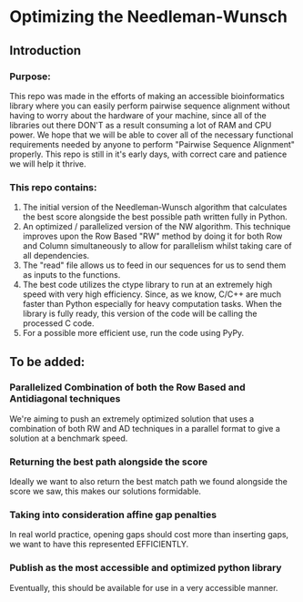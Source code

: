 # Optimizing the Needleman-Wunsch
## Introduction
### Purpose:
This repo was made in the efforts of making an accessible bioinformatics library where you can easily perform pairwise sequence alignment without having to worry about the hardware of your machine, since all of the libraries out there DON'T as a result consuming a lot of RAM and CPU power.
We hope that we will be able to cover all of the necessary functional requirements needed by anyone to perform "Pairwise Sequence Alignment" properly.
This repo is still in it's early days, with correct care and patience we will help it thrive.
### This repo contains:
1. The initial version of the Needleman-Wunsch algorithm that calculates the best score alongside the best possible path written fully in Python.
2. An optimized / parallelized version of the NW algorithm. This technique improves upon the Row Based "RW" method by doing it for both Row and Column simultaneously to allow for parallelism whilst taking care of all dependencies.
3. The "read" file allows us to feed in our sequences for us to send them as inputs to the functions.
4. The best code utilizes the ctype library to run at an extremely high speed with very high efficiency. Since, as we know, C/C++ are much faster than Python especially for heavy computation tasks. When the library is fully ready, this version of the code will be calling the processed C code.
5. For a possible more efficient use, run the code using PyPy.
## To be added:
### Parallelized Combination of both the Row Based and Antidiagonal techniques
We're aiming to push an extremely optimized solution that uses a combination of both RW and AD techniques in a parallel format to give a solution at a benchmark speed.
### Returning the best path alongside the score
Ideally we want to also return the best match path we found alongside the score we saw, this makes our solutions formidable.
### Taking into consideration affine gap penalties
In real world practice, opening gaps should cost more than inserting gaps, we want to have this represented EFFICIENTLY.
### Publish as the most accessible and optimized python library
Eventually, this should be available for use in a very accessible manner.
